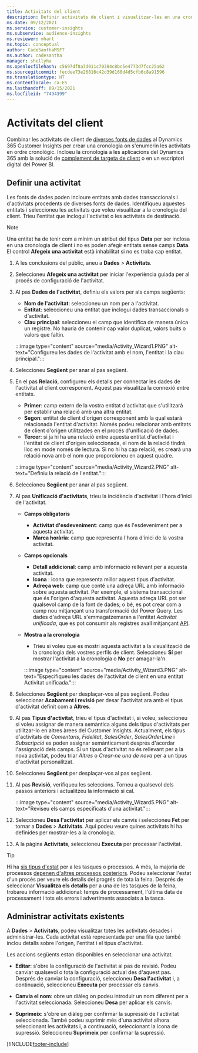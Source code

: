 ```yaml
---
title: Activitats del client
description: Definir activitats de client i visualitzar-les en una cronologia dels perfils del client.
ms.date: 09/12/2021
ms.service: customer-insights
ms.subservice: audience-insights
ms.reviewer: mhart
ms.topic: conceptual
author: CadeSanthaMSFT
ms.author: cadesantha
manager: shellyha
ms.openlocfilehash: c5697df8a7d011c70384c8bc5e4773d7fcc25a62
ms.sourcegitcommit: fecdee73e26816c42d39d160d4d5cfb6c8a91596
ms.translationtype: HT
ms.contentlocale: ca-ES
ms.lasthandoff: 09/15/2021
ms.locfileid: "7494399"
---
```

# <a name="customer-activities"></a>Activitats del client

Combinar les activitats de client de [diverses fonts de dades](data-sources.md) al Dynamics 365 Customer Insights per crear una cronologia on s'enumerin les activitats en ordre cronològic. Incloeu la cronologia a les aplicacions del Dynamics 365 amb la solució de [complement de targeta de client](customer-card-add-in.md) o en un escriptori digital del Power BI.

## <a name="define-an-activity"></a>Definir una activitat

Les fonts de dades poden incloure entitats amb dades transaccionals i d'activitats procedents de diverses fonts de dades. Identifiqueu aquestes entitats i seleccioneu les activitats que voleu visualitzar a la cronologia del client. Trieu l'entitat que inclogui l'activitat o les activitats de destinació.

> [!NOTE]
> Una entitat ha de tenir com a mínim un atribut del tipus **Data** per ser inclosa en una cronologia de client i no es poden afegir entitats sense camps **Data**. El control **Afegeix una activitat** està inhabilitat si no es troba cap entitat.

1. A les conclusions del públic, aneu a **Dades** > **Activitats**.

1. Seleccioneu **Afegeix una activitat** per iniciar l'experiència guiada per al procés de configuració de l'activitat.

1. Al pas **Dades de l'activitat**, definiu els valors per als camps següents:

   - **Nom de l'activitat**: seleccioneu un nom per a l'activitat.
   - **Entitat**: seleccioneu una entitat que inclogui dades transaccionals o d'activitat.
   - **Clau principal**: seleccioneu el camp que identifica de manera única un registre. No hauria de contenir cap valor duplicat, valors buits o valors que faltin.

   :::image type="content" source="media/Activity_Wizard1.PNG" alt-text="Configureu les dades de l'activitat amb el nom, l'entitat i la clau principal.":::

1. Seleccioneu **Següent** per anar al pas següent.

1. En el pas **Relació**, configureu els detalls per connectar les dades de l'activitat al client corresponent. Aquest pas visualitza la connexió entre entitats.  

   - **Primer**: camp extern de la vostra entitat d'activitat que s'utilitzarà per establir una relació amb una altra entitat.
   - **Segon**: entitat de client d'origen corresponent amb la qual estarà relacionada l'entitat d'activitat. Només podeu relacionar amb entitats de client d'origen utilitzades en el procés d'unificació de dades.
   - **Tercer**: si ja hi ha una relació entre aquesta entitat d'activitat i l'entitat de client d'origen seleccionada, el nom de la relació tindrà lloc en mode només de lectura. Si no hi ha cap relació, es crearà una relació nova amb el nom que proporcioneu en aquest quadre.

   :::image type="content" source="media/Activity_Wizard2.PNG" alt-text="Definiu la relació de l'entitat.":::

1. Seleccioneu **Següent** per anar al pas següent. 

1. Al pas **Unificació d'activitats**, trieu la incidència d'activitat i l'hora d'inici de l'activitat. 
   - **Camps obligatoris**
      - **Activitat d'esdeveniment**: camp que és l'esdeveniment per a aquesta activitat.
      - **Marca horària**: camp que representa l'hora d'inici de la vostra activitat.

   - **Camps opcionals**
      - **Detall addicional**: camp amb informació rellevant per a aquesta activitat.
      - **Icona** : icona que representa millor aquest tipus d'activitat.
      - **Adreça web**: camp que conté una adreça URL amb informació sobre aquesta activitat. Per exemple, el sistema transaccional que és l'origen d'aquesta activitat. Aquesta adreça URL pot ser qualsevol camp de la font de dades; o bé, es pot crear com a camp nou mitjançant una transformació del Power Query. Les dades d'adreça URL s'emmagatzemaran a l'entitat *Activitat unificada*, que es pot consumir als registres avall mitjançant [API](apis.md).

   - **Mostra a la cronologia**
      - Trieu si voleu que es mostri aquesta activitat a la visualització de la cronologia dels vostres perfils de client. Seleccioneu **Sí** per mostrar l'activitat a la cronologia o **No** per amagar-la'n.

      :::image type="content" source="media/Activity_Wizard3.PNG" alt-text="Especifiqueu les dades de l'activitat de client en una entitat Activitat unificada.":::

1. Seleccioneu **Següent** per desplaçar-vos al pas següent. Podeu seleccionar **Acabament i revisió** per desar l'activitat ara amb el tipus d'activitat definit com a **Altres**. 

1. Al pas **Tipus d'activitat**, trieu el tipus d'activitat i, si voleu, seleccioneu si voleu assignar de manera semàntica alguns dels tipus d'activitats per utilitzar-lo en altres àrees del Customer Insights. Actualment, els tipus d'activitats de *Comentaris*, *Fidelitat*, *SalesOrder*, *SalesOrderLine* i *Subscripció* es poden assignar semànticament després d'acordar l'assignació dels camps. Si un tipus d'activitat no és rellevant per a la nova activitat, podeu triar *Altres* o *Crear-ne una de nova* per a un tipus d'activitat personalitzat.

1. Seleccioneu **Següent** per desplaçar-vos al pas següent. 

1. Al pas **Revisió**, verifiqueu les seleccions. Torneu a qualsevol dels passos anteriors i actualitzeu la informació si cal.

   :::image type="content" source="media/Activity_Wizard5.PNG" alt-text="Reviseu els camps especificats d'una activitat.":::
   
1. Seleccioneu **Desa l'activitat** per aplicar els canvis i seleccioneu **Fet** per tornar a **Dades** > **Activitats**. Aquí podeu veure quines activitats hi ha definides per mostrar-les a la cronologia. 

1. A la pàgina **Activitats**, seleccioneu **Executa** per processar l'activitat. 

> [!TIP]
> Hi ha [sis tipus d'estat](system.md#status-types) per a les tasques o processos. A més, la majoria de processos [depenen d'altres processos posteriors](system.md#refresh-policies). Podeu seleccionar l'estat d'un procés per veure els detalls del progrés de tota la feina. Després de seleccionar **Visualitza els detalls** per a una de les tasques de la feina, trobareu informació addicional: temps de processament, l'última data de processament i tots els errors i advertiments associats a la tasca.


## <a name="manage-existing-activities"></a>Administrar activitats existents

A **Dades** > **Activitats**, podeu visualitzar totes les activitats desades i administrar-les. Cada activitat està representada per una fila que també inclou detalls sobre l'origen, l'entitat i el tipus d'activitat.

Les accions següents estan disponibles en seleccionar una activitat. 

- **Editar**: s'obre la configuració de l'activitat al pas de revisió. Podeu canviar qualsevol o tota la configuració actual des d'aquest pas. Després de canviar la configuració, seleccioneu **Desa l'activitat** i, a continuació, seleccioneu **Executa** per processar els canvis.

- **Canvia el nom**: obre un diàleg on podeu introduir un nom diferent per a l'activitat seleccionada. Seleccioneu **Desa** per aplicar els canvis.

- **Suprimeix**: s'obre un diàleg per confirmar la supressió de l'activitat seleccionada. També podeu suprimir més d'una activitat alhora seleccionant les activitats i, a continuació, seleccionant la icona de supressió. Seleccioneu **Suprimeix** per confirmar la supressió.

[!INCLUDE[footer-include](../includes/footer-banner.md)]
